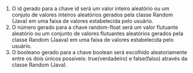 1. O id gerado para a chave id será um valor inteiro aleatório ou um conjuto de valores inteiros aleatórios gerados pela classe Random (Java) em uma faixa de valores estabelecida pelo usuário.
2. O número gerado para a chave random-float será um valor flutuante aleatório ou um conjunto de valores flutuantes aleatórios gerados pela classe Random (Jaava) em uma faixa de valores estabelecida pelo usuário.
3. O booleano gerado para a chave boolean será escolhido aleatoriamente entre os dois únicos possíveis: true(verdadeiro) e false(falso) através da classe Random (Java).
